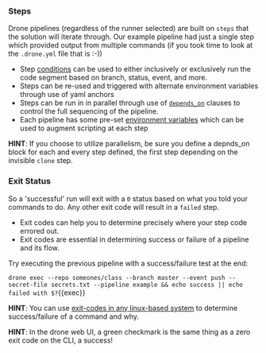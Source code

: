 ### Steps
Drone pipelines (regardless of the runner selected) are built on `steps` that the solution will iterate through.  Our example pipeline had just a single step which provided output from multiple commands (if you took time to look at the `.drone.yml` file that is :-))

* Step [conditions](https://docs.drone.io/pipeline/docker/syntax/conditions/) can be used to either inclusively or exclusively run the code segment based on branch, status, event, and more.
* Steps can be re-used and triggered with alternate environment variables through use of yaml anchors
* Steps can be run in in parallel through use of [`depends_on`](https://docs.drone.io/pipeline/docker/syntax/parallelism/) clauses to control the full sequencing of the pipeline.
* Each pipeline has some pre-set [environment variables](https://docs.drone.io/pipeline/environment/reference/)  which can be used to augment scripting at each step

**HINT**: If you choose to utilize parallelism, be sure you define a depnds_on block for each and every step defined, the first step depending on the invisible `clone` step.

### Exit Status
So a 'successful' run will exit with a `0` status based on what you told your commands to do.  Any other exit code will result in a `failed` step.

* Exit codes can help you to determine precisely where your step code errored out.
* Exit codes are essential in determining success or failure of a pipeline and its flow.

Try executing the previous pipeline with a success/failure test at the end:

`drone exec --repo someones/class --branch master --event push --secret-file secrets.txt --pipeline example && echo success || echo failed with $?`{{exec}}

**HINT**: You can use [exit-codes in any linux-based system](https://shapeshed.com/unix-exit-codes/) to determine success/failure of a command and why.

**HINT**: In the drone web UI, a green checkmark is the same thing as a zero exit code on the CLI, a success!
